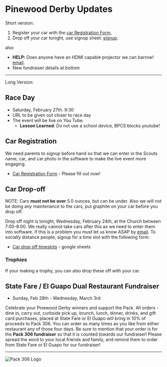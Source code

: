 # Pinewood Derby Updates
Short version: 

1. Register your car with the [car Registration Form][car-reg],
2. Drop off your car tonight, use signup sheet: [signup][drop-off].

also 

* **HELP:** Does anyone have an HDMI capable projector we can barrow! [email][tom-email].
* New fundraiser details at bottom

----

Long Version:

## Race Day
* Saturday, February 27th. 9:30
* URL to be given out closer to race day
* The event will be live on You Tube.
  * **Lesson Learned**: Do not use a school device, BPCS blocks youtube!

## Car Registration
We need parents to signup before hand so that we can enter in the Scouts name, car, and car photo in the software to make the live event more engaging.

* [Car Registration Form][car-reg] - Please fill out now!

## Car Drop-off
NOTE: Cars **must not be over** 5.0 ounces, but can be under. Also we will not be doing any maintenance to the cars, put graphite on your car before you drop off.

Drop off night is tonight, Wednesday, February 24th, at the Church between 7:00-8:00. We really cannot take cars after this as we need to enter them into software. If this is a problem you must let us know ASAP by [email][tom-email]. To socially distance people, signup for a time slot with the following form:

* [Car drop off timeslots][drop-off] - google sheets

### Trophies
If your making a trophy, you can also drop these off with your car.

## State Fare / El Guapo Dual Restaurant Fundraiser
* Sunday, Feb 28th - Wednesday, March 3rd

Celebrate your Pinewood Derby winners and support the Pack. All orders - dine in, carry out, curbside pick up, brunch, lunch, dinner, drinks, and gift card purchases, placed at State Fare or El Guapo will bring in 10% of proceeds to Pack 306. You can order as many times as you like from either restaurant any of those four days. Be sure to mention that your order is for the **Pack 306 fundraiser** so that it is counted towards our fundraiser! Please spread the word to your local friends and family, and remind them to order from State Fare or El Guapo for our fundraiser!

----

![Pack 306 Logo](https://cub306.org/images/PackLogo_Small.png?when=2021-02-24&where=web)


[drop-off]: https://docs.google.com/spreadsheets/d/1eSRUN6fl0LjB8juNeqzav9iIcvWkKCpLtZuNTtQLYBU/edit?usp=sharing "Drop-off signup"
[car-reg]: https://airtable.com/shr5lUHswYeHcbsmw "car registration"
[tom-email]: mailto:cubmaster@cubmaster@cub306.org "cubmaster email"
[eric-email]: mailto:den4@cub306.org "assistant cub master email"